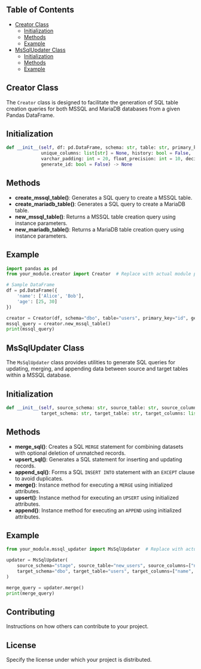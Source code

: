 ## Table of Contents


  - [Creator Class](#creator-class)
    - [Initialization](#initialization)
    - [Methods](#methods)
    - [Example](#example)
  - [MsSqlUpdater Class](#mssqlupdater-class)
    - [Initialization](#initialization-1)
    - [Methods](#methods-1)
    - [Example](#example-1)

## Creator Class

The `Creator` class is designed to facilitate the generation of SQL table creation queries for both MSSQL and MariaDB databases from a given Pandas DataFrame.

## Initialization

```python
def __init__(self, df: pd.DataFrame, schema: str, table: str, primary_key: str = None,
             unique_columns: list[str] = None, history: bool = False,
             varchar_padding: int = 20, float_precision: int = 10, decimal_places: int = 2,
             generate_id: bool = False) -> None
```

## Methods

- **create_mssql_table()**: Generates a SQL query to create a MSSQL table.
- **create_mariadb_table()**: Generates a SQL query to create a MariaDB table.
- **new_mssql_table()**: Returns a MSSQL table creation query using instance parameters.
- **new_mariadb_table()**: Returns a MariaDB table creation query using instance parameters.

## Example

```python
import pandas as pd
from your_module.creator import Creator  # Replace with actual module path

# Sample DataFrame
df = pd.DataFrame({
    'name': ['Alice', 'Bob'],
    'age': [25, 30]
})

creator = Creator(df, schema="dbo", table="users", primary_key="id", generate_id=True)
mssql_query = creator.new_mssql_table()
print(mssql_query)
```

## MsSqlUpdater Class

The `MsSqlUpdater` class provides utilities to generate SQL queries for updating, merging, and appending data between source and target tables within a MSSQL database.

## Initialization

```python
def __init__(self, source_schema: str, source_table: str, source_columns: list[str], source_id_column: str,
             target_schema: str, target_table: str, target_columns: list[str], target_id_column: str)
```

## Methods

- **merge_sql()**: Creates a SQL `MERGE` statement for combining datasets with optional deletion of unmatched records.
- **upsert_sql()**: Generates a SQL statement for inserting and updating records.
- **append_sql()**: Forms a SQL `INSERT INTO` statement with an `EXCEPT` clause to avoid duplicates.
- **merge()**: Instance method for executing a `MERGE` using initialized attributes.
- **upsert()**: Instance method for executing an `UPSERT` using initialized attributes.
- **append()**: Instance method for executing an `APPEND` using initialized attributes.

## Example

```python
from your_module.mssql_updater import MsSqlUpdater  # Replace with actual module path

updater = MsSqlUpdater(
    source_schema="stage", source_table="new_users", source_columns=["name", "age"], source_id_column="user_id",
    target_schema="dbo", target_table="users", target_columns=["name", "age"], target_id_column="user_id"
)

merge_query = updater.merge()
print(merge_query)
```

## Contributing

Instructions on how others can contribute to your project.

## License

Specify the license under which your project is distributed.
